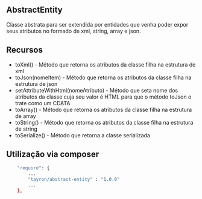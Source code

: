 ## AbstractEntity

Classe abstrata para ser extendida por entidades que venha poder expor seus atributos no 
formado de xml, string, array e json.


## Recursos
  - toXml() - Método que retorna os atributos da classe filha na estrutura de xml  
  - toJson(nomeItem) - Método que retorna os atributos da classe filha na estrutura de json
  - setAttributeWithHtml(nomeAtributo) - Método que seta nome dos atributos da classe cuja seu valor é HTML para que o método toJson o trate como um CDATA
  - toArray() - Método que retorna os atributos da classe filha na estrutura de array
  - toString() - Método que retorna os atributos da classe filha na estrutura de string
  - toSerialize() - Método que retorna a classe serializada  
    

## Utilização via composer

```sh
    "require": {
        ...
        "tayron/abstract-entity" : "1.0.0"
        ... 
    },    
```
